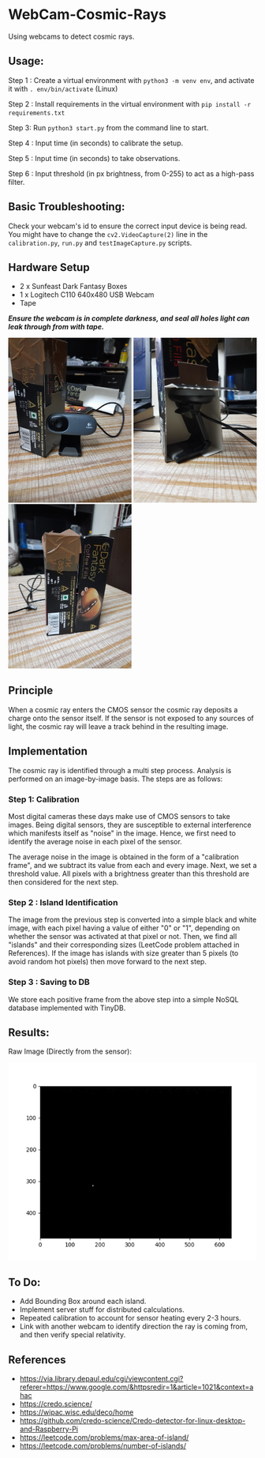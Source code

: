 # WebCam-Cosmic-Rays
Using webcams to detect cosmic rays.

## Usage:
Step 1 : Create a virtual environment with `python3 -m venv env`, and activate it with `. env/bin/activate` (Linux)

Step 2 : Install requirements in the virtual environment with `pip install -r requirements.txt`

Step 3: Run `python3 start.py` from the command line to start.

Step 4 : Input time (in seconds) to calibrate the setup.

Step 5 : Input time (in seconds) to take observations.

Step 6 : Input threshold (in px brightness, from 0-255) to act as a high-pass filter.

## Basic Troubleshooting:
Check your webcam's id to ensure the correct input device is being read. You might have to change the `cv2.VideoCapture(2)` line in the `calibration.py`, `run.py` and `testImageCapture.py` scripts.

## Hardware Setup
- 2 x Sunfeast Dark Fantasy Boxes
- 1 x Logitech C110 640x480 USB Webcam
- Tape

***Ensure the webcam is in complete darkness, and seal all holes light can leak through from with tape.***

<img src = "https://github.com/Naimish240/WebCam-Cosmic-Rays/blob/main/Assets/1.jpg" width=250>
<img src = "https://github.com/Naimish240/WebCam-Cosmic-Rays/blob/main/Assets/2.jpg" width=250>
<img src = "https://github.com/Naimish240/WebCam-Cosmic-Rays/blob/main/Assets/3.jpg" width=250>

## Principle
When a cosmic ray enters the CMOS sensor the cosmic ray deposits a charge onto the sensor itself. If the sensor is not exposed to any sources of light, the cosmic ray will leave a track behind in the resulting image.

## Implementation
The cosmic ray is identified through a multi step process. Analysis is performed on an image-by-image basis. The steps are as follows:

### Step 1: Calibration
Most digital cameras these days make use of CMOS sensors to take images. Being digital sensors, they are susceptible to external interference which manifests itself as "noise" in the image. Hence, we first need to identify the average noise in each pixel of the sensor.

The average noise in the image is obtained in the form of a "calibration frame", and we subtract its value from each and every image. Next, we set a threshold value. All pixels with a brightness greater than this threshold are then considered for the next step.

### Step 2 : Island Identification
The image from the previous step is converted into a simple black and white image, with each pixel having a value of either "0" or "1", depending on whether the sensor was activated at that pixel or not. Then, we find all "islands" and their corresponding sizes (LeetCode problem attached in References). If the image has islands with size greater than 5 pixels (to avoid random hot pixels)  then move forward to the next step.

### Step 3 : Saving to DB
We store each positive frame from the above step into a simple NoSQL database implemented with TinyDB.

## Results:
Raw Image (Directly from the sensor):

<img src = "https://github.com/Naimish240/WebCam-Cosmic-Rays/blob/main/images/raw_frame/1624906781.0087495.png" height=400>

## To Do:
- Add Bounding Box around each island.
- Implement server stuff for distributed calculations.
- Repeated calibration to account for sensor heating every 2-3 hours.
- Link with another webcam to identify direction the ray is coming from, and then verify special relativity.

## References
- https://via.library.depaul.edu/cgi/viewcontent.cgi?referer=https://www.google.com/&httpsredir=1&article=1021&context=ahac
- https://credo.science/
- https://wipac.wisc.edu/deco/home
- https://github.com/credo-science/Credo-detector-for-linux-desktop-and-Raspberry-Pi
- https://leetcode.com/problems/max-area-of-island/
- https://leetcode.com/problems/number-of-islands/
